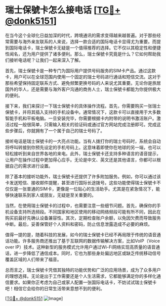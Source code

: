 # 瑞士保號卡怎么接电话 [[TG💪+ @donk5151](https://t.me/s/donk5151)]

在当今这个全球化日益加深的时代，跨境通讯的需求变得越来越普遍。对于那些经常需要与海外亲友联系的人来说，选择一款合适的国际电话卡显得尤为重要。而提到国际电话卡，瑞士保號卡无疑是一个值得推荐的选择。它不仅以其稳定性和便捷性闻名，还为用户提供了诸多便利。那么，瑞士保號卡究竟是什么？它如何帮助我们接听电话呢？让我们一起来深入了解。

首先，瑞士保號卡是一种专门为国际用户提供号码服务的SIM卡产品。通过这款卡，用户可以在全球范围内使用一个固定的瑞士号码进行通话和短信交流。这对于那些希望保持固定联系方式、避免频繁更换号码的人来说尤其重要。无论你是旅居国外的华人，还是需要与海外客户沟通的商务人士，瑞士保號卡都能为你提供极大的便利。

接下来，我们来探讨一下瑞士保號卡的具体操作流程。首先，你需要购买一张瑞士保號卡，并将其插入支持的手机设备中。通常情况下，这款卡可以直接用于大多数智能手机和平板电脑。一旦安装完毕，你需要根据卡内附带的说明书激活账户。激活过程一般很简单，只需输入相关的验证码或通过官方网站完成注册即可。完成这些步骤后，你就拥有了一个属于自己的瑞士号码了。

接听电话是瑞士保號卡的一大亮点功能。当有人拨打你的瑞士号码时，系统会自动将呼叫转接到你预先设定的手机号码上。这意味着即使你在地球的另一端，也可以轻松接听到来自世界各地的来电。此外，瑞士保號卡还支持多种语言的语音提示，让用户在操作过程中更加得心应手。无论是中文、英文还是其他语言，你都可以根据自己的需求进行设置。

除了基本的接听功能外，瑞士保號卡还提供了许多附加服务。例如，你可以通过该卡发送短信、接收邮件提醒，甚至进行国际长途拨号。这些功能使得瑞士保號卡不仅仅是一张普通的SIM卡，更像是一位贴心的生活助手。尤其是在紧急情况下，能够快速联系到家人或朋友，无疑是至关重要的。

当然，在使用瑞士保號卡的过程中，也需要注意一些细节问题。首先，确保你的手机设备支持所选频段。不同国家和地区使用的移动网络频段可能有所不同，因此在购买前最好先确认设备兼容性。其次，定期检查账户余额，以免因欠费而导致服务中断。最后，妥善保管好个人资料和密码，防止信息泄露造成不必要的麻烦。

值得一提的是，随着科技的发展，如今的瑞士保號卡已经不再局限于传统的语音通话功能。许多服务商还推出了基于互联网的数据传输解决方案，比如VoIP（Voice over IP）技术。这种新型的服务模式允许用户通过Wi-Fi网络实现高质量的语音通话，进一步降低了通信成本。同时，它也为那些身处偏远地区或缺乏传统移动信号覆盖区域的人们带来了福音。

总而言之，瑞士保號卡凭借其独特的功能优势和广泛的应用场景，成为了众多用户的理想选择。无论是出于工作需要还是个人生活需求，它都能够满足你的多样化通信要求。如果你正考虑为自己或家人配置一张国际电话卡，不妨试试瑞士保號卡吧！相信它会给你的日常生活带来意想不到的便利。

[[TG💪+ @donk5151](https://t.me/s/donk5151) ![Image](https://i.postimg.cc/rwNCRYN7/Snipaste-2025-04-30-17-27-05.png)]